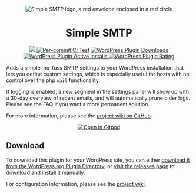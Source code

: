 <p align="center">
  <img src="https://blog.soupbowl.io/assets/img/wp-ssmtp-150x150.webp" alt="Simple SMTP logo, a red envelope enclosed in a red circle" />
</p>

<h1 align="center">Simple SMTP</h1>

<p align="center">
  <a href="https://www.codefactor.io/repository/github/soup-bowl/wp-simple-smtp"><img src="https://www.codefactor.io/repository/github/soup-bowl/wp-simple-smtp/badge" />
  <a href="https://github.com/soup-bowl/wp-simple-smtp/actions/workflows/test.yml"><img src="https://github.com/soup-bowl/wp-simple-smtp/actions/workflows/test.yml/badge.svg" alt="Per-commit CI Test" /></a>
  <a href="https://wordpress.org/plugins/simple-smtp/">
  <img src="https://img.shields.io/wordpress/plugin/dm/simple-smtp?logo=wordpress&color=blue" alt="WordPress Plugin Downloads" />
  <img src="https://img.shields.io/wordpress/plugin/installs/simple-smtp?logo=wordpress&color=blue" alt="WordPress Plugin Active Installs" />
  <img src="https://img.shields.io/wordpress/plugin/rating/simple-smtp?logo=wordpress&color=blue" alt="WordPress Plugin Rating" />
  </a>
</p>

Adds a simple, no-fuss SMTP settings to your WordPress installation that lets you define custom settings, which is especially useful for hosts with no control over the php `mail` functionality.

If logging is enabled, a new segment in the settings panel will show up with a 30-day overview of recent emails, and will automatically prune older logs. Please see the FAQ if you want a more permanent solution.

For more information, please see the [project wiki on GitHub][wiki].

<p align="center">
  <a href="https://gitpod.io/#https://github.com/soup-bowl/wp-simple-smtp"><img src="https://gitpod.io/button/open-in-gitpod.svg" alt="Open in Gitpod" /></a>
</p>

## Download

To download this plugin for your WordPress site, you can either [download it from the WordPress.org Plugin Directory](https://wordpress.org/plugins/simple-smtp/), or [visit the releases page](https://github.com/soup-bowl/wp-simple-smtp/releases/latest) to download and install it manually. 

For configuration information, please see the [project wiki][wiki].

[wiki]: https://github.com/soup-bowl/wp-simple-smtp/wiki
